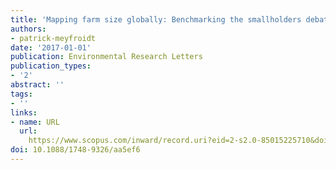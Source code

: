 ```yaml
---
title: 'Mapping farm size globally: Benchmarking the smallholders debate'
authors:
- patrick-meyfroidt
date: '2017-01-01'
publication: Environmental Research Letters
publication_types:
- '2'
abstract: ''
tags:
- ''
links:
- name: URL
  url: 
    https://www.scopus.com/inward/record.uri?eid=2-s2.0-85015225710&doi=10.1088%2f1748-9326%2faa5ef6&partnerID=40&md5=87378ca2b1453b80692ca98d2aaebd84
doi: 10.1088/1748-9326/aa5ef6
---
```

